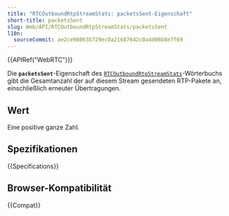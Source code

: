 ```yaml
---
title: "RTCOutboundRtpStreamStats: packetsSent-Eigenschaft"
short-title: packetsSent
slug: Web/API/RTCOutboundRtpStreamStats/packetsSent
l10n:
  sourceCommit: ae2ce98063b729ec0a21687642c0a4d06b8e7f69
---
```


{{APIRef("WebRTC")}}

Die **`packetsSent`**-Eigenschaft des [`RTCOutboundRtpStreamStats`](/de/docs/Web/API/RTCOutboundRtpStreamStats)-Wörterbuchs gibt die Gesamtanzahl der auf diesem Stream gesendeten RTP-Pakete an, einschließlich erneuter Übertragungen.

## Wert

Eine positive ganze Zahl.

## Spezifikationen

{{Specifications}}

## Browser-Kompatibilität

{{Compat}}
